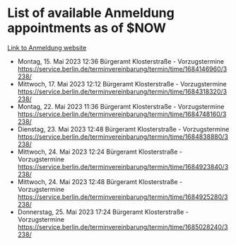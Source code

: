 # List of available Anmeldung appointments as of $NOW
[Link to Anmeldung website](https://service.berlin.de/terminvereinbarung/termin/tag.php?termin=1&anliegen[]=120686&dienstleisterlist=122210,122217,327316,122219,327312,122227,327314,122231,327346,122243,327348,122254,122252,329742,122260,329745,122262,329748,122271,327278,122273,327274,122277,327276,330436,122280,327294,122282,327290,122284,327292,122291,327270,122285,327266,122286,327264,122296,327268,150230,329760,122297,327286,122294,327284,122312,329763,122314,329775,122304,327330,122311,327334,122309,327332,317869,122281,327352,122279,329772,122283,122276,327324,122274,327326,122267,329766,122246,327318,122251,327320,122257,327322,122208,327298,122226,327300&herkunft=http%3A%2F%2Fservice.berlin.de%2Fdienstleistung%2F120686%2F)
- Montag, 15. Mai 2023 12:36 Bürgeramt Klosterstraße - Vorzugstermine https://service.berlin.de/terminvereinbarung/termin/time/1684146960/3238/
- Mittwoch, 17. Mai 2023 12:12 Bürgeramt Klosterstraße - Vorzugstermine https://service.berlin.de/terminvereinbarung/termin/time/1684318320/3238/
- Montag, 22. Mai 2023 11:36 Bürgeramt Klosterstraße - Vorzugstermine https://service.berlin.de/terminvereinbarung/termin/time/1684748160/3238/
- Dienstag, 23. Mai 2023 12:48 Bürgeramt Klosterstraße - Vorzugstermine https://service.berlin.de/terminvereinbarung/termin/time/1684838880/3238/
- Mittwoch, 24. Mai 2023 12:24 Bürgeramt Klosterstraße - Vorzugstermine https://service.berlin.de/terminvereinbarung/termin/time/1684923840/3238/
- Mittwoch, 24. Mai 2023 12:48 Bürgeramt Klosterstraße - Vorzugstermine https://service.berlin.de/terminvereinbarung/termin/time/1684925280/3238/
- Donnerstag, 25. Mai 2023 17:24 Bürgeramt Klosterstraße - Vorzugstermine https://service.berlin.de/terminvereinbarung/termin/time/1685028240/3238/
